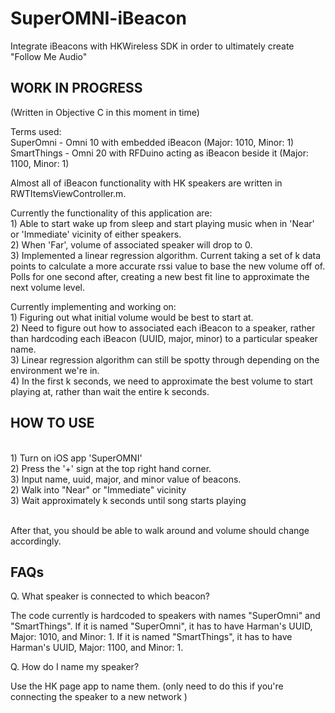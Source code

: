 # SuperOMNI-iBeacon
Integrate iBeacons with HKWireless SDK in order to ultimately create "Follow Me Audio"

WORK IN PROGRESS
---------------

(Written in Objective C in this moment in time)

Terms used: 
<br>SuperOmni - Omni 10 with embedded iBeacon (Major: 1010, Minor: 1)
<br>SmartThings - Omni 20 with RFDuino acting as iBeacon beside it (Major: 1100, Minor: 1) 

Almost all of iBeacon functionality with HK speakers are written in RWTItemsViewController.m.

Currently the functionality of this application are:
<br> 1) Able to start wake up from sleep and start playing music when in 'Near' or 'Immediate' vicinity of either speakers. 
<br> 2) When 'Far', volume of associated speaker will drop to 0. 
<br> 3) Implemented a linear regression algorithm. Current taking a set of k data points to calculate a more accurate rssi value to base the new volume off of. Polls for one second after, creating a new best fit line to approximate the next volume level. 

Currently implementing and working on:
<br>1) Figuring out what initial volume would be best to start at.
<br>2) Need to figure out how to associated each iBeacon to a speaker, rather than hardcoding each iBeacon (UUID, major, minor) to a particular speaker name. 
<br>3) Linear regression algorithm can still be spotty through depending on the environment we're in. 
<br>4) In the first k seconds, we need to approximate the best volume to start playing at, rather than wait the entire k seconds. 

HOW TO USE
-----------
<br> 1) Turn on iOS app 'SuperOMNI'
<br> 2) Press the '+' sign at the top right hand corner. 
<br> 3) Input name, uuid, major, and minor value of beacons. 
<br> 2) Walk into "Near" or "Immediate" vicinity
<br> 3) Wait approximately k seconds until song starts playing

<br> After that, you should be able to walk around and volume should change accordingly. 

FAQs 
------------
Q. What speaker is connected to which beacon? 
<p>The code currently is hardcoded to speakers with names "SuperOmni" and "SmartThings".
If it is named "SuperOmni", it has to have Harman's UUID, Major: 1010, and Minor: 1.
If it is named "SmartThings", it has to have Harman's UUID, Major: 1100, and Minor: 1. 

Q. How do I name my speaker? 
<p>Use the HK page app to name them. (only need to do this if you're connecting the speaker to a new network ) 
